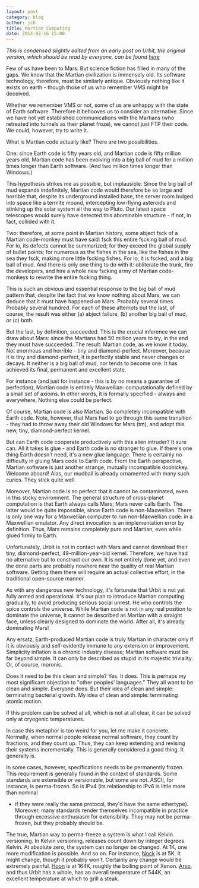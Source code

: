 ```yaml
--- 
layout: post 
category: blog 
author: jcb 
title: Martian Computing
date: 2014-02-16 15:00 
---
```


*This is condensed slightly edited from an early post on Urbit, the original
version, which should be read by everyone, can be found
[here](http://moronlab.blogspot.com/2010/01/urbit-functional-programming-from.html)*


Few of us have been to Mars. But science fiction has filled in many of the
gaps. We know that the Martian civilization is immensely old. Its software
technology, therefore, must be similarly antique. Obviously nothing like it
exists on earth - though those of us who remember VMS might be deceived.

Whether we remember VMS or not, some of us are unhappy with the state of Earth
software. Therefore it behooves us to consider an alternative. Since we have
not yet established communications with the Martians (who retreated into
tunnels as their planet froze), we cannot just FTP their code. We could,
however, try to write it.

What is Martian code actually like? There are two possibilities.

One: since Earth code is fifty years old, and Martian code is fifty million
years old, Martian code has been evolving into a big ball of mud for a million
times longer than Earth software. (And two million times longer than
Windows.)

This hypothesis strikes me as possible, but implausible. Since the big ball of
mud expands indefinitely, Martian code would therefore be so large and horrible
that, despite its underground installed base, the server room bulged into space
like a termite mound, intercepting low-flying asteroids and stinking up the
solar system all the way to Pluto. Our latest space telescopes would surely
have detected this abominable structure - if not, in fact, collided with it.

Two: therefore, at some point in Martian history, some abject fsck of a Martian
code-monkey must have said: fsck this entire fscking ball of mud. For lo, its
defects cannot be summarized; for they exceed the global supply of bullet
points; for numerous as the fishes in the sea, like the fishes in the sea they
fsck, making more little fscking fishes. For lo, it is fscked, and a big ball
of mud. And there is only one thing to do with it: obliterate the trunk, fire
the developers, and hire a whole new fscking army of Martian code-monkeys to
rewrite the entire fscking thing.

This is such an obvious and essential response to the big ball of mud pattern
that, despite the fact that we know nothing about Mars, we can deduce that it
must have happened on Mars. Probably several times. Probably several hundred.
For each of these attempts but the last, of course, the result was either (a)
abject failure, (b) another big ball of mud, or (c) both.

But the last, by definition, succeeded. This is the crucial inference we can
draw about Mars: since the Martians had 50 million years to try, in the end
they must have succeeded. The result: Martian code, as we know it today. Not
enormous and horrible - tiny and diamond-perfect. Moreover, because it is tiny
and diamond-perfect, it is perfectly stable and never changes or decays. It
neither is a big ball of mud, nor tends to become one. It has achieved its
final, permanent and excellent state.

For instance (and just for instance - this is by no means a guarantee of
perfection), Martian code is entirely Maxwellian: computationally defined by a
small set of axioms. In other words, it is formally specified - always and
everywhere. Nothing else could be perfect.

Of course, Martian code is also Martian. So completely incompatible with Earth
code. Note, however, that Mars had to go through this same transition - they
had to throw away their old Windows for Mars (tm), and adopt this new, tiny,
diamond-perfect kernel.

But can Earth code cooperate productively with this alien intruder? It sure
can. All it takes is glue - and Earth code is no stranger to glue. If there's
one thing Earth doesn't need, it's a new glue language. There is certainly no
difficulty in gluing Mars code to Earth code. From the Earth perspective,
Martian software is just another strange, mutually incompatible doohickey.
Welcome aboard! Alas, our mudball is already ornamented with many such curios.
They stick quite well.

Moreover, Martian code is so perfect that it cannot be contaminated, even in
this sticky environment. The general structure of cross-planet computation is
that Earth always calls Mars; Mars never calls Earth. The latter would be quite
impossible, since Earth code is non-Maxwellian. There is only one way for a
Maxwellian computer to run non-Maxwellian code: in a Maxwellian emulator. Any
direct invocation is an implementation error by definition. Thus, Mars remains
completely pure and Martian, even while glued firmly to Earth.

Unfortunately, Urbit is not in contact with Mars and cannot download their
tiny, diamond-perfect, 49-million-year-old kernel. Therefore, we have had no
alternative but to construct our own. It is not entirely done yet, and even the
done parts are probably nowhere near the quality of real Martian software.
Getting them there will require an actual collective effort, in the traditional
open-source manner.

As with any dangerous new technology, it's fortunate that Urbit is not yet
fully armed and operational. It's our plan to introduce Martian computing
gradually, to avoid producing serious social unrest. He who controls the spice
controls the universe. While Martian code is not in any real position to
dominate the universe, it cannot be described as Martian with a straight face,
unless clearly designed to dominate the world. After all, it's already
dominating Mars!

Any ersatz, Earth-produced Martian code is truly Martian in character only if
it is obviously and self-evidently immune to any extension or improvement.
Simplicity inflation is a chronic industry disease; Martian software must be
far beyond simple. It can only be described as stupid in its majestic
triviality. Or, of course, moronic.

Does it need to be this clean and simple? Yes. It does. This is perhaps my most
significant objection to "other peoples' languages." They all want to be clean
and simple. Everyone does. But their idea of clean and simple: terminating
bacterial growth. My idea of clean and simple: terminating atomic motion.

If this problem can be solved at all, which is not at all clear, it can be
solved only at cryogenic temperatures.

In case this metaphor is too weird for you, let me make it concrete. Normally,
when normal people release normal software, they count by fractions, and they
count up. Thus, they can keep extending and revising their systems
incrementally. This is generally considered a good thing. It generally is.

In some cases, however, specifications needs to be permanently frozen. This
requirement is generally found in the context of standards. Some standards are
extensible or versionable, but some are not. ASCII, for instance, is
perma-frozen. So is IPv4 (its relationship to IPv6 is little more than nominal
- if they were really the same protocol, they'd have the same ethertype).
Moreover, many standards render themselves incompatible in practice through
excessive enthusiasm for extensibility. They may not be perma-frozen, but they
probably should be.

The true, Martian way to perma-freeze a system is what I call Kelvin
versioning. In Kelvin versioning, releases count down by integer degrees
Kelvin. At absolute zero, the system can no longer be changed. At 1K, one more
modification is possible. And so on. For instance, [Nock](/bestiary/nock) is at
5K. It might change, though it probably won't. Certainly any change would be
extremely painful. [Hoon](/) is at 164K, roughly the boiling point of Xenon.
[Arvo](/), and thus Urbit has a whole, has an overall temperature of 544K,
an excellent temperature at which to grill a steak. 
